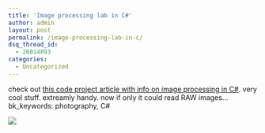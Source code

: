 ```yaml
---
title: 'Image processing lab in C#'
author: admin
layout: post
permalink: /image-processing-lab-in-c/
dsq_thread_id:
  - 26014893
categories:
  - Uncategorized
---
```

check out [this code project article with info on image processing in C#][1]. very cool stuff. extreamly handy. now if only it could read RAW images&#8230;   
bk_keywords: photography, C# 

[<img src="http://www.dotnetkicks.com/Services/Images/KickItImageGenerator.ashx?url=http://www.codeproject.com/cs/media/Image\_Processing\_Lab.asp" border=0>][2]

 [1]: http://www.codeproject.com/cs/media/Image_Processing_Lab.asp
 [2]: http://www.dotnetkicks.com/kick/?url=http://www.codeproject.com/cs/media/Image_Processing_Lab.asp
